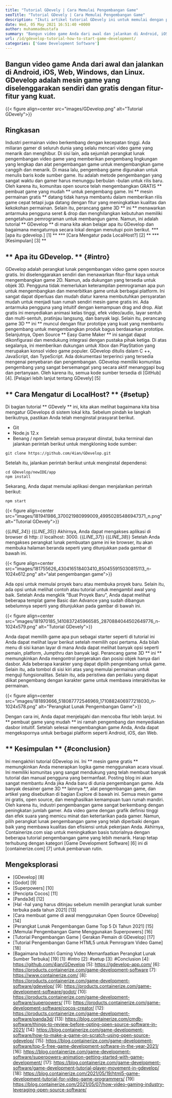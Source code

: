 ```yaml
---
title: "Tutorial GDevely | Cara Memulai Pengembangan Game" 
seoTitle: "Tutorial GDevely | Cara Memulai Pengembangan Game" 
description: "Ikuti artikel tutorial GDevely ini untuk memulai dengan pengembangan video game. GDevely adalah tuan rumah mandiri dan tidak memerlukan keterampilan pemrograman untuk memulainya." 
date: Wed, 05 May 2021 16:51:40 +0000
author: muhammadmustafa
summary: "Bangun video game Anda dari awal dan jalankan di Android, iOS, Web, Windows, dan Linux. GDevelop adalah mesin game yang diselenggarakan sendiri dan gratis dengan fitur-fitur yang kuat." 
url: /id/gdevelop-tutorial-how-to-start-game-development/
categories: ['Game Development Software']
---
```


## Bangun video game Anda dari awal dan jalankan di Android, iOS, Web, Windows, dan Linux. GDevelop adalah mesin game yang diselenggarakan sendiri dan gratis dengan fitur-fitur yang kuat.

{{< figure align=center src="images/GDevelop.png" alt="Tutorial GDevely">}}


## Ringkasan
Industri permainan video berkembang dengan kecepatan tinggi. Ada miliaran gamer di seluruh dunia yang selalu mencari video game yang menarik dan menghibur. Di sisi lain, ada sejumlah perangkat lunak pengembangan video game yang memberikan pengembang lingkungan yang lengkap dan alat pengembangan game untuk mengembangkan game canggih dan menarik. Di masa lalu, pengembang game digunakan untuk menulis baris kode sumber game. Itu adalah metode pengembangan yang sangat waktu dan gamer harus menunggu berbulan -bulan untuk rilis baru. Oleh karena itu, komunitas open source telah mengembangkan GRATIS ** pembuat game yang mudah ** untuk pengembang game.
Ini ** mesin permainan gratis ** datang tidak hanya membantu dalam memberikan rilis game cepat tetapi juga datang dengan fitur yang meningkatkan kualitas dan kekokohan permainan. Selain itu, perancang game 3D ** ini ** menawarkan antarmuka pengguna seret & drop dan menghilangkan kebutuhan memiliki pengetahuan pemrograman untuk membangun game. Namun, ini adalah tutorial ** GDevelop ** di mana kita akan belajar apa itu GDevelop dan bagaimana mengaturnya secara lokal dengan menutupi poin berikut.
  *** [apa itu gdevelop.] [1] **
  *** [Cara Mengatur pada LocalHost?] [2] **
  *** [Kesimpulan] [3] **

## ** Apa itu GDevelop. ** {#intro}
GDevelop adalah perangkat lunak pengembangan video game open source gratis. Ini diselenggarakan sendiri dan menawarkan fitur-fitur kaya untuk mengembangkan game 2D. Namun, ada dukungan yang tersedia untuk objek 3D. Pengguna tidak memerlukan keterampilan pemrograman apa pun untuk mengembangkan dan menerbitkan game untuk berbagai platform. Ini sangat dapat diperluas dan mudah diatur karena membutuhkan persyaratan mudah untuk menjadi tuan rumah sendiri mesin game gratis ini. Ada antarmuka pengguna yang intuitif dengan kemampuan drag and drop. Alat gratis ini menyediakan animasi kelas tinggi, efek video/audio, layar sentuh dan multi-sentuh, pratinjau langsung, dan banyak lagi. Selain itu, perancang game 3D ** ini ** muncul dengan fitur prototipe yang kuat yang membantu pengembang untuk mengembangkan produk bagus berdasarkan prototipe.
Selanjutnya, Open Source ** Easy Game Maker ** ini sangat dapat dikonfigurasi dan mendukung integrasi dengan pustaka pihak ketiga. Di atas segalanya, ini memberikan dukungan untuk Xbox dan PlayStation yang merupakan konsol video game populer. GDevelop ditulis dalam C ++, JavaScript, dan TypeScript. Ada dokumentasi terperinci yang tersedia mengenai penyebaran dan pengembangan. GDevelop memiliki komunitas pengembang yang sangat bersemangat yang secara aktif menanggapi bug dan pertanyaan. Oleh karena itu, semua kode sumber tersedia di [GitHub] [4].
[Pelajari lebih lanjut tentang GDevely] [5]

## ** Cara Mengatur di LocalHost? ** {#setup}
Di bagian tutorial ** GDevely ** ini, kita akan melihat bagaimana kita bisa mengatur GDevelops di sistem lokal kita. Sebelum pindah ke langkah berikutnya, pastikan Anda telah menginstal prasyarat berikut.
  * Git
  * Node.js 12.x
  * Benang / npm
Setelah semua prasyarat diinstal, buka terminal dan jalankan perintah berikut untuk mengkloning kode sumber:
```
git clone https://github.com/4ian/GDevelop.git
```
Setelah itu, jalankan perintah berikut untuk menginstal dependensi:
```
cd GDevelop/newIDE/app
npm install
```
Sekarang, Anda dapat memulai aplikasi dengan menjalankan perintah berikut:
```
npm start
```

{{< figure align=center src="images/181941986_370021980999009_49950285486947371_n.png" alt="Tutorial GDevely">}}

{{_LINE_34_}}
{{_LINE_35_}}
    Akhirnya, Anda dapat mengakses aplikasi di browser di http: // localhost: 3000.
{{_LINE_37_}}
{{_LINE_38_}}
Setelah Anda mengakses perangkat lunak pembuatan game ini ke browser, itu akan membuka halaman beranda seperti yang ditunjukkan pada gambar di bawah ini.

{{< figure align=center src="images/181755626_430416518403410_850455915030815113_n-1024x612.png" alt="alat pengembangan game">}}

Ada opsi untuk memulai proyek baru atau membuka proyek baru. Selain itu, ada opsi untuk melihat contoh atau tutorial untuk mengambil awal yang baik.
Setelah Anda mengklik "Buat Proyek Baru", Anda dapat melihat beberapa templat game Basic dan Advance yang sudah dibangun sebelumnya seperti yang ditunjukkan pada gambar di bawah ini.

{{< figure align=center src="images/181970185_1410837245966585_2870884044502649776_n-1024x579.png" alt="Tutorial GDevely">}}

Anda dapat memilih game apa pun sebagai starter seperti di tutorial ini Anda dapat melihat layar berikut setelah memilih opsi pertama. Ada bilah menu di sisi kanan layar di mana Anda dapat melihat banyak opsi seperti pemain, platform, Jumpthru dan banyak lagi. Perancang game 3D ** ini ** memungkinkan Anda mengontrol pergerakan dan posisi objek hanya dari dasbor. Ada beberapa karakter yang dapat dipilih pengembang untuk game. Selain itu, ada tombol di sisi kiri atas yang memulai permainan untuk menguji fungsionalitas. Selain itu, ada peristiwa dan perilaku yang dapat diikat pengembang dengan karakter game untuk membawa interaktivitas ke permainan.

{{< figure align=center src="images/181893666_518087772546969_1710882406977218030_n-1024x578.png" alt="Perangkat Lunak Pengembangan Game">}}

Dengan cara ini, Anda dapat menjelajahi dan mencoba fitur lebih lanjut. Ini ** pembuat game yang mudah ** ini ramah pengembang dan menyediakan dasbor intuitif. Setelah selesai mengembangkan game Anda, Anda dapat mengekspornya untuk berbagai platform seperti Android, iOS, dan Web.

## ** Kesimpulan ** {#conclusion}
Ini mengakhiri tutorial GDevelop ini. Ini ** mesin game gratis ** memungkinkan Anda menerapkan logika game menggunakan acara visual. Ini memiliki komunitas yang sangat mendukung yang telah membuat banyak tutorial dan manual pengguna yang bermanfaat. Posting blog ini akan sangat membantu Anda jika Anda baru di dunia pengembangan game. Ada banyak desainer game 3D ** lainnya **, alat pengembangan game, dan artikel yang disebutkan di bagian Explore di bawah ini. Semua mesin game ini gratis, open source, dan menghasilkan kemampuan tuan rumah mandiri. Oleh karena itu, industri pengembangan game sangat berkembang dengan peningkatan jumlah gamer. Ada video game dengan grafik definisi tinggi dan efek suara yang memicu minat dan ketertarikan pada gamer. Namun, pilih perangkat lunak pengembangan game yang telah diperbaiki dengan baik yang membawa kualitas dan efisiensi untuk pekerjaan Anda.
Akhirnya, Containerize.com siap untuk meningkatkan basis tutorialnya dengan beberapa tutorial pengembangan game yang lebih menarik. Harap tetap terhubung dengan kategori [Game Development Software] [6] ini di [containerize.com] [7] untuk pembaruan rutin.

## Mengeksplorasi
  * [GDevelop] [8]
  * [Godot] [9]
  * [Superpowers] [10]
  * [Pencipta Cocos] [11]
  * [Panda3d] [12]
  * [Hal -hal yang harus ditinjau sebelum memilih perangkat lunak sumber terbuka pada tahun 2021] [13]
  * [Cara membuat game di awal menggunakan Open Source GDevelop] [14]
  * [Perangkat Lunak Pengembangan Game Top 5 Di Tahun 2021] [15]
  * [Memulai Pengembangan Game Menggunakan Superpowers] [16]
  * [Tutorial Pengembangan Game | Gerakan Pemain di GDevelop] [17]
  * [Tutorial Pengembangan Game HTML5 untuk Pemrogram Video Game] [18]
  * [Bagaimana Industri Gaming Video Memanfaatkan Perangkat Lunak Sumber Terbuka] [19]
[1]: #intro
[2]: #setup
[3]: #Conclusion
[4]: https://github.com/4ian/GDevelop
[5]: https://gdevelop-app.com/
[6]: https://products.containerize.com/game-development-software
[7]: https://www.containerize.com/
[8]: https://products.containerize.com/game-development-software/gdevelop/
[9]: https://products.containerize.com/game-development-software/godot/
[10]: https://products.containerize.com/game-development-software/superpowers/
[11]: https://products.containerize.com/game-development-software/cocos-creator/
[12]: https://products.containerize.com/game-development-software/panda3d/
[13]: https://blog.containerize.com/cmdb-software/things-to-review-before-opting-open-source-software-in-2021/
[14]: https://blog.containerize.com/game-development-software/how-to-make-a-game-on-scratch-using-open-source-gdevelop/
[15]: https://blog.containerize.com/game-development-software/top-5-free-game-development-software-in-the-year-2021/
[16]: https://blog.containerize.com/game-development-software/superpowers-animation-getting-started-with-game-development/
[17]: https://blog.containerize.com/game-development-software/game-development-tutorial-player-movement-in-gdevelop/
[18]: https://blog.containerize.com/2021/05/19/html5-game-development-tutorial-for-video-game-programmers/
[19]: https://blog.containerize.com/2021/05/07/how-video-gaming-industry-leveraging-open-source-software/
